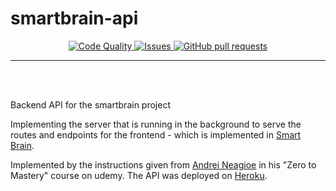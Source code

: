 # smartbrain-api

<p align="center">
    <p align="center">
        <a href="https://github.com/papstchaka/smartbrain-api/actions">
          <img alt="Code Quality" src="https://github.com/papstchaka/smartbrain-api/actions/workflows/codeql-analysis.yml/badge.svg"/>
        </a>
        <a href="https://github.com/papstchaka/smartbrain-api/issues">
          <img alt="Issues" src="https://img.shields.io/github/issues/papstchaka/smartbrain-api?color=0088ff"/>
        </a>
        <a href="https://github.com/papstchaka/smartbrain-api/pulls">
          <img alt="GitHub pull requests" src="https://img.shields.io/github/issues-pr/papstchaka/smartbrain-api?color=0088ff"/>
        </a>
    </p>
</p>

---

<br></br>

Backend API for the smartbrain project

Implementing the server that is running in the background to serve the routes and endpoints for the frontend - which is implemented in <a href="https://github.com/papstchaka/smartbrain" target="_blank">Smart Brain</a>.

Implemented by the instructions given from <a href="https://github.com/aneagoie" target="_blank">Andrei Neagioe</a> in his "Zero to Mastery" course on udemy. The API was deployed on <a href="https://www.heroku.com/" target="_blank">Heroku</a>.